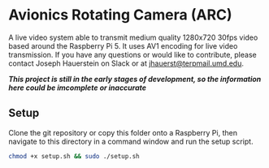 # Avionics Rotating Camera (ARC)

A live video system able to transmit medium quality 1280x720 30fps video based around the Raspberry Pi 5. It uses AV1 encoding for live video transmission. If you have any questions or would like to contribute, please contact Joseph Hauerstein on Slack or at jhauerst@terpmail.umd.edu.

***This project is still in the early stages of development, so the information here could be imcomplete or inaccurate***

## Setup

Clone the git repository or copy this folder onto a Raspberry Pi, then navigate to this directory in a command window and run the setup script.

```bash 
chmod +x setup.sh && sudo ./setup.sh
```
